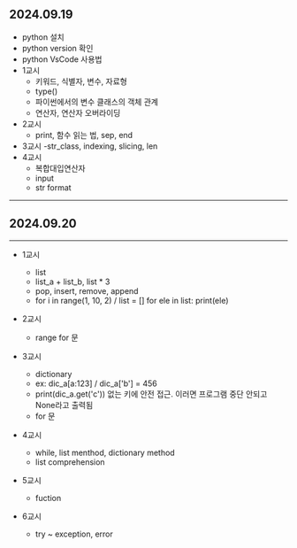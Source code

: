 ## 2024.09.19

- python 설치 
- python version 확인 
- python VsCode 사용법
- 1교시
    - 키워드, 식별자, 변수, 자료형
    - type()
    - 파이썬에서의 변수 클래스의 객체 관계
    - 연산자, 연산자 오버라이딩
- 2교시
    - print, 함수 읽는 법, sep, end
- 3교시
    -str_class, indexing, slicing, len
- 4교시
    - 복합대입연산자
    - input
    - str format

---

## 2024.09.20

---

- 1교시
    - list
    - list_a + list_b, list * 3 
    - pop, insert, remove, append
    - for i in range(1, 10, 2) / list = [] for ele in list: print(ele)

- 2교시 
    - range for 문

- 3교시 
    - dictionary 
    - ex: dic_a[a:123] / dic_a['b'] = 456 
    - print(dic_a.get('c')) 없는 키에 안전 접근. 이러면 프로그램 중단 안되고 None라고 출력됨  
    - for 문

- 4교시 
    - while, list menthod, dictionary method
    - list comprehension

- 5교시 
    - fuction

- 6교시 
    - try ~ exception, error